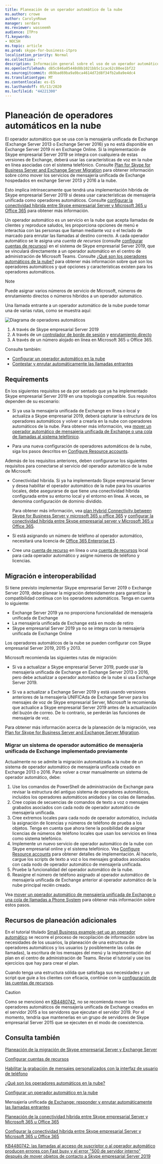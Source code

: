 ```yaml
---
title: Planeación de un operador automático de la nube
ms.author: crowe
author: CarolynRowe
manager: serdars
ms.reviewer: wasseemh
audience: ITPro
f1.keywords:
- NOCSH
ms.topic: article
ms.prod: skype-for-business-itpro
localization_priority: Normal
ms.collection: ''
description: Información general sobre el uso de un operador automático de la nube con Skype empresarial Server 2019
ms.openlocfilehash: d85c846a05448d8b1021bb5c1cac62c80ee1bf22
ms.sourcegitcommit: d69bad69ba9a9bca4614d72d8f34fb2a0a9e4dc4
ms.translationtype: MT
ms.contentlocale: es-ES
ms.lasthandoff: 05/13/2020
ms.locfileid: "44221300"
---
```

# <a name="plan-cloud-auto-attendants"></a>Planeación de operadores automáticos en la nube

El operador automático que se usa con la mensajería unificada de Exchange (Exchange Server 2013 o Exchange Server 2016) ya no está disponible en Exchange Server 2019 ni en Exchange Online. Si la implementación de Skype empresarial Server 2019 se integra con cualquiera de estas versiones de Exchange, deberá usar las características de voz en la nube en línea asociadas con el sistema telefónico. Consulte [Plan for Skype for Business Server and Exchange Server Migration](plan-um-migration.md) para obtener información sobre cómo mover los servicios de mensajería unificada de Exchange hospedados en exchange Server 2013 y 2016 a la nube.

Esto implica intrínsecamente que tendrá una implementación híbrida de Skype empresarial Server 2019 si desea usar características de mensajería unificada como operadores automáticos. Consulte [configurar la conectividad híbrida entre Skype empresarial Server y Microsoft 365 u Office 365](configure-hybrid-connectivity.md) para obtener más información.

Un operador automático es un servicio en la nube que acepta llamadas de clientes y reproduce saludos, les proporciona opciones de menú e interactúa con las personas que llaman mediante voz o el teclado de marcado para enrutar las llamadas al destino correcto. A cada operador automático se le asigna una *cuenta de recursos* (consulte [configurar cuentas de recursos](configure-onprem-ra.md)) en el sistema de Skype empresarial Server 2019, que se vinculará directamente a un operador automático en el centro de administración de Microsoft Teams. Consulte [¿Qué son los operadores automáticos de la nube?](/SkypeForBusiness/what-is-phone-system-in-office-365/what-are-phone-system-auto-attendants.md) para obtener más información sobre qué son los operadores automáticos y qué opciones y características existen para los operadores automáticos.

> [!NOTE]
> Puede asignar varios números de servicio de Microsoft, números de enrutamiento directos o números híbridos a un operador automático.

Una llamada entrante a un operador automático de la nube puede tomar una de varias rutas, como se muestra aquí:

![Diagrama de operadores automáticos](../../SfBServer2019/media/AA-plan-concept.png)

1. A través de Skype empresarial Server 2019
2. A través de un [controlador de borde de sesión](/MicrosoftTeams/direct-routing-border-controllers.md) y [enrutamiento directo](/MicrosoftTeams/direct-routing-plan.md)
3. A través de un número alojado en línea en Microsoft 365 u Office 365.

Consulte también:

- [Configurar un operador automático en la nube](/microsoftteams/create-a-phone-system-auto-attendant)
- [Contestar y enrutar automáticamente las llamadas entrantes](https://docs.microsoft.com/exchange/voice-mail-unified-messaging/automatically-answer-and-route-calls/automatically-answer-and-route-calls)

## <a name="requirements"></a>Requirements

En los siguientes requisitos se da por sentado que ya ha implementado Skype empresarial Server 2019 en una topología compatible.  Sus requisitos dependen de su escenario:

- Si ya usa la mensajería unificada de Exchange en línea o local y actualiza a Skype empresarial 2019, deberá capturar la estructura de los operadores automáticos y volver a crearla en la nube con operadores automáticos de la nube. Para obtener más información, vea [mover un operador automático de mensajería unificada de Exchange o una cola de llamadas al sistema telefónico](configure-onprem-ra.md#moving-an-exchange-um-auto-attendant-or-call-queue-to-phone-system).

- Para una nueva configuración de operadores automáticos de la nube, siga los pasos descritos en [Configure Resource accounts](configure-onprem-ra.md).

Además de los requisitos anteriores, deben configurarse los siguientes requisitos para conectarse al servicio del operador automático de la nube de Microsoft:

- Conectividad híbrida. Si ya ha implementado Skype empresarial Server y desea habilitar el operador automático de la nube para los usuarios locales, debe asegurarse de que tiene una conectividad híbrida configurada entre su entorno local y el entorno en línea. A veces, se denomina configuración de dominio dividido.

   Para obtener más información, vea [plan Hybrid Connectivity between Skype for Business Server y microsoft 365 u office 365](plan-hybrid-connectivity.md) y [configurar la conectividad híbrida entre Skype empresarial server y Microsoft 365 u Office 365](configure-hybrid-connectivity.md).

- Si está asignando un número de teléfono al operador automático, necesitará una licencia de [Office 365 Enterprise E5](/skypeforbusiness/skype-for-business-and-microsoft-teams-add-on-licensing/license-options-based-on-your-plan/office-365-enterprise-e5-with-audio-conferencing) .
- Cree una [cuenta de recurso](/MicrosoftTeams/manage-resource-accounts.md) en línea o una [cuenta de recursos](configure-onprem-ra.md) local para cada operador automático y asigne números de teléfono y licencias. 

## <a name="migration-and-interoperability"></a>Migración e interoperabilidad

Si tiene previsto implementar Skype empresarial Server 2019 o Exchange Server 2019, debe planear la migración detenidamente para garantizar la compatibilidad continua con los operadores automáticos. Tenga en cuenta lo siguiente:

- Exchange Server 2019 ya no proporciona funcionalidad de mensajería unificada de Exchange
- La mensajería unificada de Exchange está en modo de retiro
- Skype empresarial Server 2019 ya no se integra con la mensajería unificada de Exchange Online

Los operadores automáticos de la nube se pueden configurar con Skype empresarial Server 2019, 2015 y 2013.

Microsoft recomienda las siguientes rutas de migración:

- Si va a actualizar a Skype empresarial Server 2019, puede usar la mensajería unificada de Exchange en Exchange Server 2013 o 2016, pero debe actualizar a operador automático de la nube si usa Exchange Server 2019.

- Si va a actualizar a Exchange Server 2019 y está usando versiones anteriores de la mensajería UNIFICAda de Exchange Server para los mensajes de voz de Skype empresarial Server, Microsoft le recomienda que actualice a Skype empresarial Server 2019 antes de la actualización del buzón de correo.  De lo contrario, se perderán las funciones de mensajería de voz.

Para obtener más información acerca de la planeación de la migración, vea [Plan for Skype for Business Server and Exchange Server Migration](plan-um-migration.md).

### <a name="migrating-a-previously-implemented-exchange-um-auto-attendant-system"></a>Migrar un sistema de operador automático de mensajería unificada de Exchange implementado previamente

Actualmente no se admite la migración automatizada a la nube de un sistema de operador automático de mensajería unificada creado en Exchange 2013 o 2016. Para volver a crear manualmente un sistema de operador automático, debe:

1. Use los comandos de PowerShell de administración de Exchange para revisar la estructura del antiguo sistema de operadores automáticos, incluidos los operadores automáticos anidados y las colas de llamadas.  
2. Cree copias de secuencias de comandos de texto a voz o mensajes grabados asociados con cada nodo de operador automático de mensajería unificada.
3. Cree extremos locales para cada nodo de operador automático, incluida la asignación de licencias y números de teléfono de prueba a los objetos. Tenga en cuenta que ahora tiene la posibilidad de asignar licencias de números de teléfono locales que usan los servicios en línea como sistema telefónico.
4. Implemente un nuevo servicio de operador automático de la nube con Skype empresarial online y el sistema telefónico. Vea [Configure Resource accounts](configure-onprem-ra.md) para obtener detalles de implementación. Al hacerlo, cargue los scripts de texto a voz o los mensajes grabados asociados con cada nodo de operador automático de mensajería unificada.
5. Pruebe la funcionalidad del operador automático de la nube.
6. Reasigne el número de teléfono asignado al operador automático de mensajería unificada de Exchange anterior al operador automático de la nube principal recién creado.

Vea [mover un operador automático de mensajería unificada de Exchange o una cola de llamadas a Phone System](configure-onprem-ra.md#moving-an-exchange-um-auto-attendant-or-call-queue-to-phone-system) para obtener más información sobre estos pasos.

## <a name="additional-planning-resources"></a>Recursos de planeación adicionales

En el tutorial titulado [Small Business example-set up an operador automático](/microsoftteams/tutorial-org-aa) se recorre el proceso de recopilación de información sobre las necesidades de los usuarios, la planeación de una estructura de operadores automáticos y los usuarios (y posiblemente las colas de llamadas), la escritura de los mensajes del menú y la implementación del plan en el centro de administración de Teams. Revise el tutorial y use los ejercicios que hay para crear el plan.

Cuando tenga una estructura sólida que satisfaga sus necesidades y un script que guíe a los clientes con eficacia, continúe con la [configuración de las cuentas de recursos](configure-onprem-ra.md).

> [!CAUTION]
> Como se mencionó en [KB4480742](https://support.microsoft.com/help/4480742/call-failures-and-500-server-internal-error-after-migration-to-2019), no se recomienda mover los operadores automáticos de mensajería unificada de Exchange creados en el servidor 2015 a los servidores que ejecutan el servidor 2019. Por el momento, tendría que mantenerlas en un grupo de servidores de Skype empresarial Server 2015 que se ejecuten en el modo de coexistencia.

## <a name="see-also"></a>Consulta también

[Planeación de la migración de Skype empresarial Server y Exchange Server](plan-um-migration.md)

[Configurar cuentas de recursos](configure-onprem-ra.md)

[Habilitar la grabación de mensajes personalizados con la interfaz de usuario de teléfono](https://docs.microsoft.com/exchange/voice-mail-unified-messaging/greetings-announcements-menus-and-prompts/enable-custom-prompt-recording)

[¿Qué son los operadores automáticos en la nube?](/SkypeForBusiness/what-is-phone-system-in-office-365/what-are-phone-system-auto-attendants)

[Configurar un operador automático en la nube](/microsoftteams/create-a-phone-system-auto-attendant)

Mensajería unificada [de Exchange: responder y enrutar automáticamente las llamadas entrantes](https://docs.microsoft.com/exchange/voice-mail-unified-messaging/automatically-answer-and-route-calls/automatically-answer-and-route-calls)

[Planeación de la conectividad híbrida entre Skype empresarial Server y Microsoft 365 u Office 365](plan-hybrid-connectivity.md)

[Configurar la conectividad híbrida entre Skype empresarial Server y Microsoft 365 u Office 365](configure-hybrid-connectivity.md)

[KB4480742: las llamadas al acceso de suscriptor o al operador automático producen errores con Fast busy y el error "500 de servidor interno" después de mover objetos de contacto a Skype empresarial Server 2019](https://support.microsoft.com/help/4480742/call-failures-and-500-server-internal-error-after-migration-to-2019)
